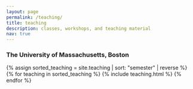 ```yaml
---
layout: page
permalink: /teaching/
title: teaching
description: classes, workshops, and teaching material
nav: true
---
```


<h3 class="mt-4">The University of Massachusetts, Boston</h3>
<div class="projects">
{% assign sorted_teaching = site.teaching | sort: "semester" | reverse %}
{% for teaching in sorted_teaching %}
    {% include teaching.html %}
{% endfor %}
</div>
